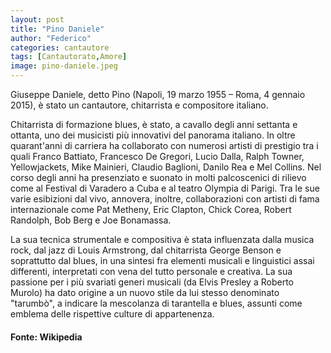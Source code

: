 ```yaml
---
layout: post
title: "Pino Daniele"
author: "Federico"
categories: cantautore
tags: [Cantautorato,Amore]
image: pino-daniele.jpeg
---
```


Giuseppe Daniele, detto Pino (Napoli, 19 marzo 1955 – Roma, 4 gennaio 2015), è stato un cantautore, chitarrista e compositore italiano.

Chitarrista di formazione blues, è stato, a cavallo degli anni settanta e ottanta, uno dei musicisti più innovativi del panorama italiano. In oltre quarant'anni di carriera ha collaborato con numerosi artisti di prestigio tra i quali Franco Battiato, Francesco De Gregori, Lucio Dalla, Ralph Towner, Yellowjackets, Mike Mainieri, Claudio Baglioni, Danilo Rea e Mel Collins. Nel corso degli anni ha presenziato e suonato in molti palcoscenici di rilievo come al Festival di Varadero a Cuba e al teatro Olympia di Parigi. Tra le sue varie esibizioni dal vivo, annovera, inoltre, collaborazioni con artisti di fama internazionale come Pat Metheny, Eric Clapton, Chick Corea, Robert Randolph, Bob Berg e Joe Bonamassa.

La sua tecnica strumentale e compositiva è stata influenzata dalla musica rock, dal jazz di Louis Armstrong, dal chitarrista George Benson e soprattutto dal blues, in una sintesi fra elementi musicali e linguistici assai differenti, interpretati con vena del tutto personale e creativa. La sua passione per i più svariati generi musicali (da Elvis Presley a Roberto Murolo) ha dato origine a un nuovo stile da lui stesso denominato "tarumbò", a indicare la mescolanza di tarantella e blues, assunti come emblema delle rispettive culture di appartenenza.


#### Fonte: Wikipedia
